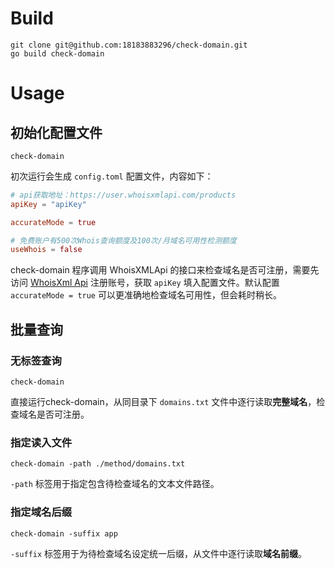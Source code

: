 # Build

``` shell
git clone git@github.com:18183883296/check-domain.git
go build check-domain
```

# Usage

## 初始化配置文件

``` shell
check-domain
```

初次运行会生成 `config.toml` 配置文件，内容如下：

``` toml
# api获取地址：https://user.whoisxmlapi.com/products
apiKey = "apiKey"

accurateMode = true

# 免费账户有500次Whois查询额度及100次/月域名可用性检测额度
useWhois = false
```

check-domain 程序调用 WhoisXMLApi 的接口来检查域名是否可注册，需要先访问 [WhoisXml Api](https://user.whoisxmlapi.com/) 注册账号，获取 `apiKey` 填入配置文件。默认配置 `accurateMode = true` 可以更准确地检查域名可用性，但会耗时稍长。

## 批量查询

### 无标签查询

``` shell
check-domain
```

直接运行check-domain，从同目录下 `domains.txt` 文件中逐行读取**完整域名**，检查域名是否可注册。

### 指定读入文件

``` shell
check-domain -path ./method/domains.txt
```

`-path` 标签用于指定包含待检查域名的文本文件路径。

### 指定域名后缀

``` shell
check-domain -suffix app
```

`-suffix` 标签用于为待检查域名设定统一后缀，从文件中逐行读取**域名前缀**。

